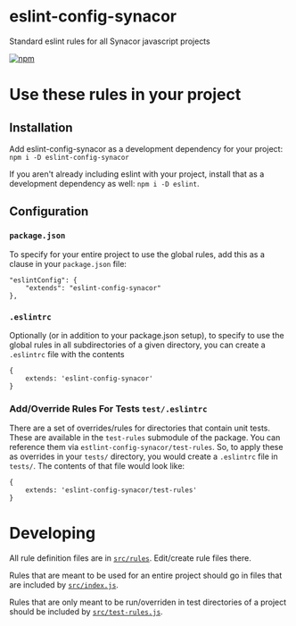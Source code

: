 # eslint-config-synacor

Standard eslint rules for all Synacor javascript projects

[![npm](https://img.shields.io/npm/v/eslint-config-synacor.svg)](http://npm.im/eslint-config-synacor)

# Use these rules in your project

## Installation
Add eslint-config-synacor as a development dependency for your project: `npm i -D eslint-config-synacor`

If you aren't already including eslint with your project, install that as a development dependency as well: `npm i -D eslint`.

## Configuration
### `package.json`
To specify for your entire project to use the global rules, add this as a clause in your `package.json` file:
````
"eslintConfig": {
	"extends": "eslint-config-synacor"
},
````

### `.eslintrc`
Optionally (or in addition to your package.json setup), to specify to use the global rules in all subdirectories of a given directory, you can create a `.eslintrc` file with the contents
````
{
    extends: 'eslint-config-synacor'
}
````

### Add/Override Rules For Tests `test/.eslintrc`
There are a set of overrides/rules for directories that contain unit tests.  These are available in the `test-rules` submodule of the package.  You can reference them via `estlint-config-synacor/test-rules`.  So, to apply these as overrides in your `tests/` directory, you would create a `.eslintrc` file in `tests/`.  The contents of that file would look like:

````
{
    extends: 'eslint-config-synacor/test-rules'
}

````

# Developing
All rule definition files are in [`src/rules`](src/rules).  Edit/create rule files there.  

Rules that are meant to be used for an entire project should go in files that are included by [`src/index.js`](src/index.js).  

Rules that are only meant to be run/overriden in test directories of a project should be included by [`src/test-rules.js`](src/test-rules.js).
